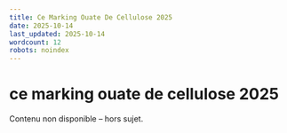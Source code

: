 ```yaml
---
title: Ce Marking Ouate De Cellulose 2025
date: 2025-10-14
last_updated: 2025-10-14
wordcount: 12
robots: noindex
---
```


# ce marking ouate de cellulose 2025

Contenu non disponible – hors sujet.